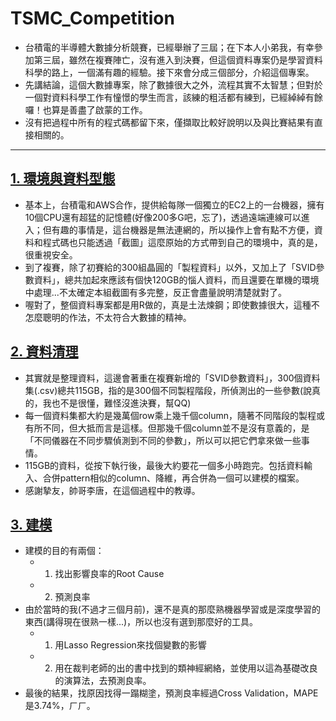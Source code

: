 # TSMC_Competition

- 台積電的半導體大數據分析競賽，已經舉辦了三屆；在下本人小弟我，有幸參加第三屆，雖然在複賽陣亡，沒有進入到決賽，但這個資料專案仍是學習資料科學的路上，一個滿有趣的經驗。接下來會分成三個部分，介紹這個專案。
- 先講結論，這個大數據專案，除了數據很大之外，流程其實不太智慧；但對於一個對資料科學工作有憧憬的學生而言，該練的粗活都有練到，已經綽綽有餘囉！也算是善盡了啟蒙的工作。
- 沒有把過程中所有的程式碼都留下來，僅擷取比較好說明以及與比賽結果有直接相關的。
---

## [1. 環境與資料型態](https://github.com/chenhsishen/TSMC_Competition/blob/master/Data_Introduction.md)
- 基本上，台積電和AWS合作，提供給每隊一個獨立的EC2上的一台機器，擁有10個CPU還有超猛的記憶體(好像200多G吧，忘了)，透過遠端連線可以進入；但有趣的事情是，這台機器是無法連網的，所以操作上會有點不方便，資料和程式碼也只能透過「截圖」這麼原始的方式帶到自己的環境中，真的是，很重視安全。
- 到了複賽，除了初賽給的300組晶圓的「製程資料」以外，又加上了「SVID參數資料」，總共加起來應該有個快120GB的惱人資料，而且還要在單機的環境中處理...不太確定本組截圖有多完整，反正會盡量說明清楚就對了。
- 喔對了，整個資料專案都是用R做的，真是土法煉鋼；即使數據很大，這種不怎麼聰明的作法，不太符合大數據的精神。

## [2. 資料清理](https://github.com/chenhsishen/TSMC_Competition/blob/master/Dimension_Reduction.md)
- 其實就是整理資料，這邊會著重在複賽新增的「SVID參數資料」，300個資料集(.csv)總共115GB，指的是300個不同製程階段，所偵測出的一些參數(說真的，我也不是很懂，難怪沒進決賽，幫QQ)
- 每一個資料集都大約是幾萬個row乘上幾千個column，隨著不同階段的製程或有所不同，但大抵而言是這樣。但那幾千個column並不是沒有意義的，是「不同儀器在不同步驟偵測到不同的參數」，所以可以把它們拿來做一些事情。
- 115GB的資料，從按下執行後，最後大約要花一個多小時跑完。包括資料輸入、合併pattern相似的column、降維，再合併為一個可以建模的檔案。
- 感謝摯友，帥哥李唐，在這個過程中的教導。

## [3. 建模](https://github.com/chenhsishen/TSMC_Competition/blob/master/Modeliing.md)
- 建模的目的有兩個：
    - 1. 找出影響良率的Root Cause
    - 2. 預測良率
- 由於當時的我(不過才三個月前)，還不是真的那麼熟機器學習或是深度學習的東西(講得現在很熟一樣...)，所以也沒有選到那麼好的工具。
    - 1. 用Lasso Regression來找個變數的影響
    - 2. 用在裁判老師的出的書中找到的類神經網絡，並使用以這為基礎改良的演算法，去預測良率。
- 最後的結果，找原因找得一蹋糊塗，預測良率經過Cross Validation，MAPE是3.74%，ㄏㄏ。
 

